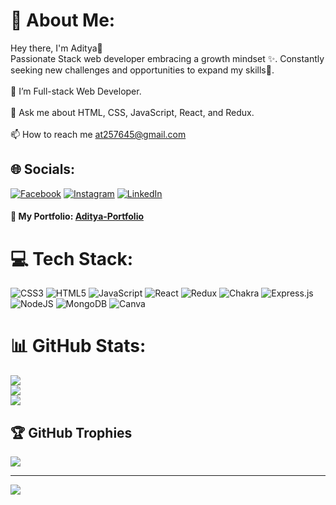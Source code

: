 # 💫 About Me:
Hey there, I'm Aditya👋<br>Passionate Stack web developer embracing a growth mindset ✨. Constantly seeking new challenges and opportunities to expand my skills🎩.<br><br>🔭 I’m Full-stack Web Developer.<br><br>💬 Ask me about HTML, CSS, JavaScript, React, and Redux.<br><br>📫 How to reach me at257645@gmail.com




## 🌐 Socials:
[![Facebook](https://img.shields.io/badge/Facebook-%231877F2.svg?logo=Facebook&logoColor=white)](https://facebook.com/https://fb.com/https://www.facebook.com/tiwariaditya.55/) [![Instagram](https://img.shields.io/badge/Instagram-%23E4405F.svg?logo=Instagram&logoColor=white)](https://instagram.com/https://instagram.com/https://www.instagram.com/adityatiwari_41/) [![LinkedIn](https://img.shields.io/badge/LinkedIn-%230077B5.svg?logo=linkedin&logoColor=white)](https://linkedin.com/in/https://linkedin.com/in/https://www.linkedin.com/in/aditya-tiwari55/) 

<h4>💼 My Portfolio: <a href="https://adi055.github.io">Aditya-Portfolio</a></h4>


# 💻 Tech Stack:
![CSS3](https://img.shields.io/badge/css3-%231572B6.svg?style=for-the-badge&logo=css3&logoColor=white) ![HTML5](https://img.shields.io/badge/html5-%23E34F26.svg?style=for-the-badge&logo=html5&logoColor=white) ![JavaScript](https://img.shields.io/badge/javascript-%23323330.svg?style=for-the-badge&logo=javascript&logoColor=%23F7DF1E) ![React](https://img.shields.io/badge/react-%2320232a.svg?style=for-the-badge&logo=react&logoColor=%2361DAFB) ![Redux](https://img.shields.io/badge/redux-%23593d88.svg?style=for-the-badge&logo=redux&logoColor=white) ![Chakra](https://img.shields.io/badge/chakra-%234ED1C5.svg?style=for-the-badge&logo=chakraui&logoColor=white) ![Express.js](https://img.shields.io/badge/express.js-%23404d59.svg?style=for-the-badge&logo=express&logoColor=%2361DAFB) ![NodeJS](https://img.shields.io/badge/node.js-6DA55F?style=for-the-badge&logo=node.js&logoColor=white) ![MongoDB](https://img.shields.io/badge/MongoDB-%234ea94b.svg?style=for-the-badge&logo=mongodb&logoColor=white) ![Canva](https://img.shields.io/badge/Canva-%2300C4CC.svg?style=for-the-badge&logo=Canva&logoColor=white)
# 📊 GitHub Stats:
![](https://github-readme-stats.vercel.app/api?username=Adi055&theme=dark&hide_border=false&include_all_commits=false&count_private=false)<br/>
![](https://github-readme-streak-stats.herokuapp.com/?user=Adi055&theme=dark&hide_border=false)<br/>
![](https://github-readme-stats.vercel.app/api/top-langs/?username=Adi055&theme=dark&hide_border=false&include_all_commits=false&count_private=false&layout=compact)

## 🏆 GitHub Trophies
![](https://github-profile-trophy.vercel.app/?username=Adi055&theme=radical&no-frame=false&no-bg=true&margin-w=4)

---
[![](https://visitcount.itsvg.in/api?id=Adi055&icon=0&color=0)](https://visitcount.itsvg.in)

<!-- Proudly created with GPRM ( https://gprm.itsvg.in ) -->
